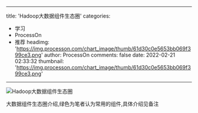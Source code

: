 
---
title: 'Hadoop大数据组件生态圈'
categories: 
 - 学习
 - ProcessOn
 - 推荐
headimg: 'https://img.processon.com/chart_image/thumb/61d30c0e5653bb069f399ce3.png'
author: ProcessOn
comments: false
date: 2022-02-21 02:33:32
thumbnail: 'https://img.processon.com/chart_image/thumb/61d30c0e5653bb069f399ce3.png'
---

<div>   
<img class="thumb" alt="Hadoop大数据组件生态圈" src="https://img.processon.com/chart_image/thumb/61d30c0e5653bb069f399ce3.png" referrerpolicy="no-referrer">
<p>大数据组件生态圈介绍,绿色为笔者认为常用的组件,具体介绍见备注</p>  
</div>
            